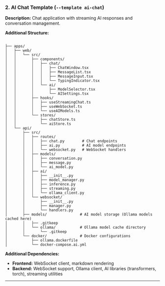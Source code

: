 ### 2. AI Chat Template (`--template ai-chat`)

**Description:** Chat application with streaming AI responses and conversation management.

**Additional Structure:**

```plaintext

├── apps/
│   ├── web/
│   │   └── src/
│   │       ├── components/
│   │       │   ├── chat/
│   │       │   │   ├── ChatWindow.tsx
│   │       │   │   ├── MessageList.tsx
│   │       │   │   ├── MessageInput.tsx
│   │       │   │   └── TypingIndicator.tsx
│   │       │   └── ai/
│   │       │       ├── ModelSelector.tsx
│   │       │       └── AISettings.tsx
│   │       ├── hooks/
│   │       │   ├── useStreamingChat.ts
│   │       │   ├── useWebSocket.ts
│   │       │   └── useAIModels.ts
│   │       └── stores/
│   │           ├── chatStore.ts
│   │           └── aiStore.ts
│   └── api/
│       ├── src/
│       │   ├── routes/
│       │   │   ├── chat.py        # Chat endpoints
│       │   │   ├── ai.py          # AI model endpoints
│       │   │   └── websocket.py   # WebSocket handlers
│       │   ├── models/
│       │   │   ├── conversation.py
│       │   │   ├── message.py
│       │   │   └── ai_model.py
│       │   ├── ai/
│       │   │   ├── __init__.py
│       │   │   ├── model_manager.py
│       │   │   ├── inference.py
│       │   │   ├── streaming.py
│       │   │   └── ollama_client.py
│       │   └── websocket/
│       │       ├── __init__.py
│       │       ├── manager.py
│       │       └── handlers.py
│       ├── models/               # AI model storage (Ollama models cached here)
│       │   ├── .gitkeep
│       │   └── ollama/           # Ollama model cache directory
│       │       └── .gitkeep
│       └── docker/               # Docker configurations
│           ├── ollama.dockerfile
│           └── docker-compose.ai.yml
```

**Additional Dependencies:**

- **Frontend:** WebSocket client, markdown rendering
- **Backend:** WebSocket support, Ollama client, AI libraries (transformers, torch), streaming utilities

---
